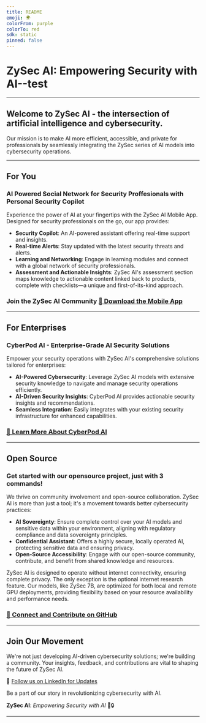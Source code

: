 ```yaml
---
title: README
emoji: 🌍
colorFrom: purple
colorTo: red
sdk: static
pinned: false
---
```


# ZySec AI: Empowering Security with AI--test

---

## Welcome to ZySec AI - the intersection of artificial intelligence and cybersecurity.

Our mission is to make AI more efficient, accessible, and private for professionals by seamlessly integrating the ZySec series of AI models into cybersecurity operations.

---

## For You

### AI Powered Social Network for Security Proffesionals with Personal Security Copilot

Experience the power of AI at your fingertips with the ZySec AI Mobile App. Designed for security professionals on the go, our app provides:
- **Security Copilot**: An AI-powered assistant offering real-time support and insights.
- **Real-time Alerts**: Stay updated with the latest security threats and alerts.
- **Learning and Networking**: Engage in learning modules and connect with a global network of security professionals.
- **Assessment and Actionable Insights**: ZySec AI's assessment section maps knowledge to actionable content linked back to products, complete with checklists—a unique and first-of-its-kind approach.
### Join the ZySec AI Community [🔗 Download the Mobile App](https://www.zysec.app)

---

## For Enterprises

### CyberPod AI - Enterprise-Grade AI Security Solutions

Empower your security operations with ZySec AI's comprehensive solutions tailored for enterprises:
- **AI-Powered Cybersecurity**: Leverage ZySec AI models with extensive security knowledge to navigate and manage security operations efficiently.
- **AI-Driven Security Insights**: CyberPod AI provides actionable security insights and recommendations.
- **Seamless Integration**: Easily integrates with your existing security infrastructure for enhanced capabilities.


### [🔗 Learn More About CyberPod AI](https://www.zysec.ai)

---

## Open Source

### Get started with our opensource project, just with 3 commands!

We thrive on community involvement and open-source collaboration. ZySec AI is more than just a tool; it's a movement towards better cybersecurity practices:
- **AI Sovereignty**: Ensure complete control over your AI models and sensitive data within your environment, aligning with regulatory compliance and data sovereignty principles.
- **Confidential Assistant**: Offers a highly secure, locally operated AI, protecting sensitive data and ensuring privacy.
- **Open-Source Accessibility**: Engage with our open-source community, contribute, and benefit from shared knowledge and resources.

ZySec AI is designed to operate without internet connectivity, ensuring complete privacy. The only exception is the optional internet research feature. Our models, like ZySec 7B, are optimized for both local and remote GPU deployments, providing flexibility based on your resource availability and performance needs.

### [🔗 Connect and Contribute on GitHub](https://github.com/ZySec-AI/ZySec)

---

## Join Our Movement

We're not just developing AI-driven cybersecurity solutions; we're building a community. Your insights, feedback, and contributions are vital to shaping the future of ZySec AI.

🔗 [Follow us on LinkedIn for Updates](https://www.linkedin.com/company/zysec-ai)

Be a part of our story in revolutionizing cybersecurity with AI.

**ZySec AI**: *Empowering Security with AI* 🚀🔒

---
